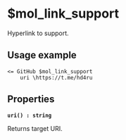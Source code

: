 # $mol_link_support

Hyperlink to support.

## Usage example

```
<= GitHub $mol_link_support
	uri \https://t.me/hd4ru
```

## Properties

**`uri() : string`**

Returns target URI.

